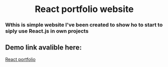 <h1 align="center"  color="blue">React portfolio website</h1>
<h3>Wthis is simple website I've been created to show ho to start to siply use React.js in own projects</h3>

<h2>Demo link avalible here:</h2>
<p><a href="https://alesmazur.github.io/react-portfolio/" target="blank" >React portfolio</a></p>
